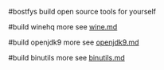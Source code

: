 #bostfys
build open source tools for yourself

#build winehq
    more see [wine.md](./wine.md)

#build openjdk9
    more see [openjdk9.md](./openjdk9.md)

#build binutils
    more see [binutils.md](./binutils.md)
